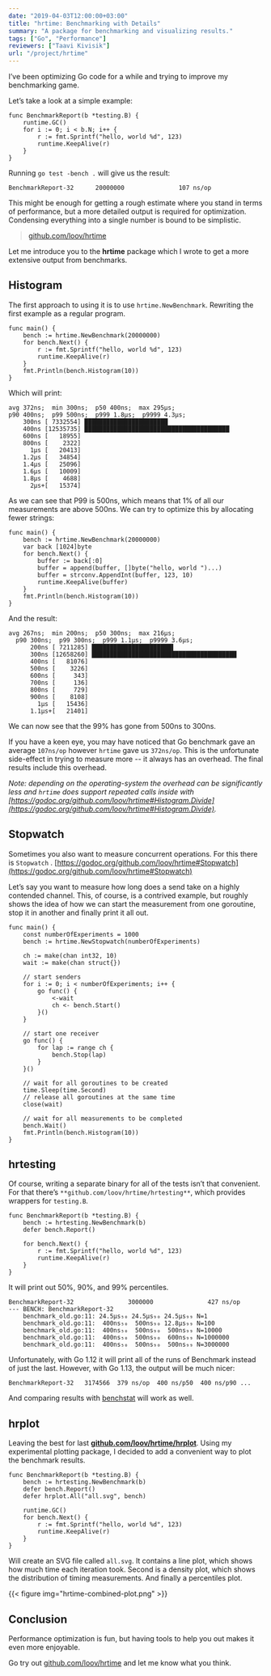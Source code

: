 ```yaml
---
date: "2019-04-03T12:00:00+03:00"
title: "hrtime: Benchmarking with Details"
summary: "A package for benchmarking and visualizing results."
tags: ["Go", "Performance"]
reviewers: ["Taavi Kivisik"]
url: "/project/hrtime"
---
```


I’ve been optimizing Go code for a while and trying to improve my benchmarking game.

Let’s take a look at a simple example:

```
func BenchmarkReport(b *testing.B) {
    runtime.GC()
    for i := 0; i < b.N; i++ {
        r := fmt.Sprintf("hello, world %d", 123)
        runtime.KeepAlive(r)
    }
}
```

Running `go test -bench .` will give us the result:

```
BenchmarkReport-32      20000000               107 ns/op
```

This might be enough for getting a rough estimate where you stand in terms of performance, but a more detailed output is required for optimization. Condensing everything into a single number is bound to be simplistic.

> [github.com/loov/hrtime](https://github.com/loov/hrtime)

Let me introduce you to the **hrtime** package which I wrote to get a more extensive output from benchmarks.

## Histogram

The first approach to using it is to use `hrtime.NewBenchmark`. Rewriting the first example as a regular program.

```
func main() {
    bench := hrtime.NewBenchmark(20000000)
    for bench.Next() {
        r := fmt.Sprintf("hello, world %d", 123)
        runtime.KeepAlive(r)
    }
    fmt.Println(bench.Histogram(10))
}
```

Which will print:

```
avg 372ns;  min 300ns;  p50 400ns;  max 295µs;
p90 400ns;  p99 500ns;  p999 1.8µs;  p9999 4.3µs;
    300ns [ 7332554] ███████████████████████
    400ns [12535735] ████████████████████████████████████████
    600ns [   18955]
    800ns [    2322]
      1µs [   20413]
    1.2µs [   34854]
    1.4µs [   25096]
    1.6µs [   10009]
    1.8µs [    4688]
      2µs+[   15374]
```

As we can see that P99 is 500ns, which means that 1% of all our measurements are above 500ns. We can try to optimize this by allocating fewer strings:

```
func main() {
    bench := hrtime.NewBenchmark(20000000)
    var back [1024]byte
    for bench.Next() {
        buffer := back[:0]
        buffer = append(buffer, []byte("hello, world ")...)
        buffer = strconv.AppendInt(buffer, 123, 10)
        runtime.KeepAlive(buffer)
    }
    fmt.Println(bench.Histogram(10))
}
```

And the result:

```
avg 267ns;  min 200ns;  p50 300ns;  max 216µs;
  p90 300ns;  p99 300ns;  p999 1.1µs;  p9999 3.6µs;
      200ns [ 7211285] ██████████████████████▌
      300ns [12658260] ████████████████████████████████████████
      400ns [   81076]
      500ns [    3226]
      600ns [     343]
      700ns [     136]
      800ns [     729]
      900ns [    8108]
        1µs [   15436]
      1.1µs+[   21401]
```

We can now see that the 99% has gone from 500ns to 300ns.

If you have a keen eye, you may have noticed that Go benchmark gave an average `107ns/op` however `hrtime` gave us `372ns/op`. This is the unfortunate side-effect in trying to measure more -- it always has an overhead. The final results include this overhead.

_Note: depending on the operating-system the overhead can be significantly less and `hrtime` does support repeated calls inside with [https://godoc.org/github.com/loov/hrtime#Histogram.Divide](https://godoc.org/github.com/loov/hrtime#Histogram.Divide)._

## Stopwatch

Sometimes you also want to measure concurrent operations. For this there is `Stopwatch` . [https://godoc.org/github.com/loov/hrtime#Stopwatch](https://godoc.org/github.com/loov/hrtime#Stopwatch)

Let’s say you want to measure how long does a send take on a highly contended channel. This, of course, is a contrived example, but roughly shows the idea of how we can start the measurement from one goroutine, stop it in another and finally print it all out.

```
func main() {  
    const numberOfExperiments = 1000
    bench := hrtime.NewStopwatch(numberOfExperiments)

    ch := make(chan int32, 10)
    wait := make(chan struct{})

    // start senders
    for i := 0; i < numberOfExperiments; i++ {
        go func() {
            <-wait
            ch <- bench.Start()
        }()
    }

    // start one receiver
    go func() {
        for lap := range ch {
            bench.Stop(lap)
        }
    }()

    // wait for all goroutines to be created
    time.Sleep(time.Second)
    // release all goroutines at the same time
    close(wait)

    // wait for all measurements to be completed
    bench.Wait()
    fmt.Println(bench.Histogram(10))  
}
```

## hrtesting

Of course, writing a separate binary for all of the tests isn’t that convenient. For that there’s `**github.com/loov/hrtime/hrtesting**`, which provides wrappers for `testing.B`.

```
func BenchmarkReport(b *testing.B) {
    bench := hrtesting.NewBenchmark(b)
    defer bench.Report()

    for bench.Next() {
        r := fmt.Sprintf("hello, world %d", 123)  
        runtime.KeepAlive(r)  
    }  
}
```

It will print out 50%, 90%, and 99% percentiles.

```
BenchmarkReport-32               3000000               427 ns/op
--- BENCH: BenchmarkReport-32
    benchmark_old.go:11: 24.5µs₅₀ 24.5µs₉₀ 24.5µs₉₉ N=1
    benchmark_old.go:11:  400ns₅₀  500ns₉₀ 12.8µs₉₉ N=100
    benchmark_old.go:11:  400ns₅₀  500ns₉₀  500ns₉₉ N=10000
    benchmark_old.go:11:  400ns₅₀  500ns₉₀  600ns₉₉ N=1000000
    benchmark_old.go:11:  400ns₅₀  500ns₉₀  500ns₉₉ N=3000000
```

Unfortunately, with Go 1.12 it will print all of the runs of Benchmark instead of just the last. However, with Go 1.13, the output will be much nicer:

```
BenchmarkReport-32   3174566  379 ns/op  400 ns/p50  400 ns/p90 ...
```

And comparing results with [benchstat](https://godoc.org/golang.org/x/perf/cmd/benchstat) will work as well.

## hrplot

Leaving the best for last [**github.com/loov/hrtime/hrplot**](https://godoc.org/github.com/loov/hrtime/hrplot). Using my experimental plotting package, I decided to add a convenient way to plot the benchmark results.

```
func BenchmarkReport(b *testing.B) {  
    bench := hrtesting.NewBenchmark(b)  
    defer bench.Report()  
    defer hrplot.All("all.svg", bench)  
      
    runtime.GC()  
    for bench.Next() {  
        r := fmt.Sprintf("hello, world %d", 123)  
        runtime.KeepAlive(r)  
    }  
}
```

Will create an SVG file called `all.svg`. It contains a line plot, which shows how much time each iteration took. Second is a density plot, which shows the distribution of timing measurements. And finally a percentiles plot.

{{< figure img="hrtime-combined-plot.png" >}}

## Conclusion

Performance optimization is fun, but having tools to help you out makes it even more enjoyable.

Go try out [github.com/loov/hrtime](https://github.com/loov/hrtime) and let me know what you think.